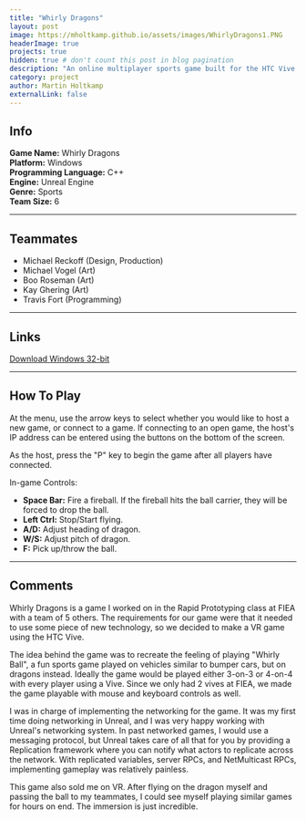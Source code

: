 ```yaml
---
title: "Whirly Dragons"
layout: post
image: https://mholtkamp.github.io/assets/images/WhirlyDragons1.PNG
headerImage: true
projects: true
hidden: true # don't count this post in blog pagination
description: "An online multiplayer sports game built for the HTC Vive."
category: project
author: Martin Holtkamp
externalLink: false
---
```


## Info

**Game Name:** Whirly Dragons  
**Platform:** Windows  
**Programming Language:** C++  
**Engine:** Unreal Engine  
**Genre:** Sports  
**Team Size:** 6  

---

## Teammates 

* Michael Reckoff (Design, Production)
* Michael Vogel (Art)
* Boo Roseman (Art)
* Kay Ghering (Art)
* Travis Fort (Programming)

---

## Links

[Download Windows 32-bit](https://drive.google.com/open?id=0Bz6zRTgs-_fBeDBjTklFT3doNWs)

---


## How To Play

At the menu, use the arrow keys to select whether you would like to host a new game, or connect to a game. If connecting to an open game, the host's IP address can be entered using the buttons on the bottom of the screen.

As the host, press the "P" key to begin the game after all players have connected.

In-game Controls:
* **Space Bar:** Fire a fireball. If the fireball hits the ball carrier, they will be forced to drop the ball.
* **Left Ctrl:** Stop/Start flying.
* **A/D:** Adjust heading of dragon.
* **W/S:** Adjust pitch of dragon.
* **F:** Pick up/throw the ball.

---

## Comments

Whirly Dragons is a game I worked on in the Rapid Prototyping class at FIEA with a team of 5 others. The requirements for our game were that it needed to use some piece of new technology, so we decided to make a VR game using the HTC Vive.

The idea behind the game was to recreate the feeling of playing "Whirly Ball", a fun sports game played on vehicles similar to bumper cars, but on dragons instead. Ideally the game would be played either 3-on-3 or 4-on-4 with every player using a Vive. Since we only had 2 vives at FIEA, we made the game playable with mouse and keyboard controls as well.

I was in charge of implementing the networking for the game. It was my first time doing networking in Unreal, and I was very happy working with Unreal's networking system. In past networked games, I would use a messaging protocol, but Unreal takes care of all that for you by providing a Replication framework where you can notify what actors to replicate across the network. With replicated variables, server RPCs, and NetMulticast RPCs, implementing gameplay was relatively painless.

This game also sold me on VR. After flying on the dragon myself and passing the ball to my teammates, I could see myself playing similar games for hours on end. The immersion is just incredible.